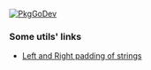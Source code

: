 
[![PkgGoDev](https://pkg.go.dev/badge/github.com/haoxins/tools/v2)](https://pkg.go.dev/github.com/haoxins/tools/v2)

### Some utils' links

* [Left and Right padding of strings](https://github.com/willf/pad)
